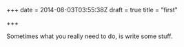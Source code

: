 +++
date = 2014-08-03T03:55:38Z
draft = true
title = "first"

+++

Sometimes what you really need to do, is write some stuff.
